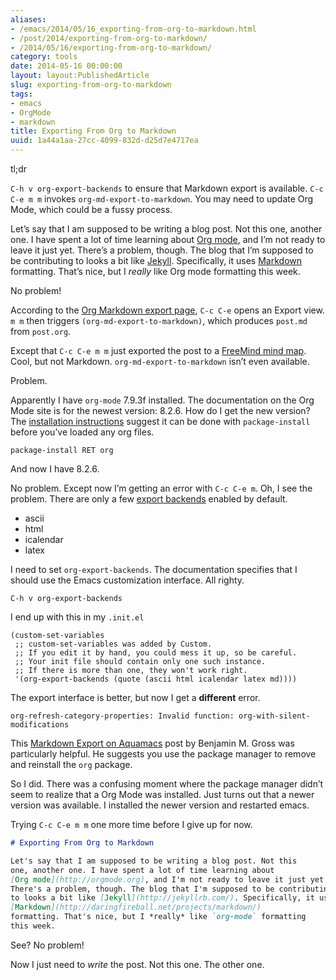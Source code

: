 ```yaml
---
aliases:
- /emacs/2014/05/16_exporting-from-org-to-markdown.html
- /post/2014/exporting-from-org-to-markdown/
- /2014/05/16/exporting-from-org-to-markdown/
category: tools
date: 2014-05-16 00:00:00
layout: layout:PublishedArticle
slug: exporting-from-org-to-markdown
tags:
- emacs
- OrgMode
- markdown
title: Exporting From Org to Markdown
uuid: 1a44a1aa-27cc-4099-832d-d25d7e4717ea
---
```


<aside class="admonition tldr">
<p class="admonition-title">tl;dr</p>

`C-h v org-export-backends` to ensure that Markdown export is available.
`C-c C-e m m` invokes `org-md-export-to-markdown`. You may need to
update Org Mode, which could be a fussy process.

</aside>

Let’s say that I am supposed to be writing a blog post. Not this one,
another one. I have spent a lot of time learning about [Org
mode](http://orgmode.org), and I’m not ready to leave it just yet.
There’s a problem, though. The blog that I’m supposed to be
contributing to looks a bit like [Jekyll](http://jekyllrb.com).
Specifically, it uses
[Markdown](http://daringfireball.net/projects/markdown) formatting.
That’s nice, but I *really* like Org mode formatting this week.

No problem!

According to the [Org Markdown export
page](http://orgmode.org/manual/Markdown-export.html), `C-c C-e` opens an
Export view. `m m` then triggers `(org-md-export-to-markdown)`, which
produces `post.md` from `post.org`.

Except that `C-c C-e m m` just exported the post to a [FreeMind mind
map](http://freemind.sourceforge.net/wiki/index.php/Main_Page). Cool,
but not Markdown. `org-md-export-to-markdown` isn’t even available.

Problem.

Apparently I have `org-mode` 7.9.3f installed. The documentation on the
Org Mode site is for the newest version: 8.2.6. How do I get the new
version? The [installation
instructions](http://orgmode.org/manual/Installation.html) suggest it
can be done with `package-install` before you’ve loaded any org files.

    package-install RET org

And now I have 8.2.6.

No problem. Except now I’m getting an error with `C-c C-e m`. Oh, I see
the problem. There are only a few [export
backends](http://orgmode.org/manual/Export-back_002dends.html#Export-back_002dends)
enabled by default.

- ascii
- html
- icalendar
- latex

I need to set `org-export-backends`. The documentation specifies that I
should use the Emacs customization interface. All righty.

    C-h v org-export-backends

I end up with this in my `.init.el`

```elisp
(custom-set-variables
 ;; custom-set-variables was added by Custom.
 ;; If you edit it by hand, you could mess it up, so be careful.
 ;; Your init file should contain only one such instance.
 ;; If there is more than one, they won't work right.
 '(org-export-backends (quote (ascii html icalendar latex md))))
```

The export interface is better, but now I get a **different** error.

    org-refresh-category-properties: Invalid function: org-with-silent-modifications

This [Markdown Export on
Aquamacs](http://www.benjaminmgross.com/markdown-export-on-aquamacs/)
post by Benjamin M. Gross was particularly helpful. He suggests you use
the package manager to remove and reinstall the `org` package.

So I did. There was a confusing moment where the package manager didn’t
seem to realize that a Org Mode was installed. Just turns out that a
newer version was available. I installed the newer version and restarted
emacs.

Trying `C-c C-e m m` one more time before I give up for now.

``` md
# Exporting From Org to Markdown

Let's say that I am supposed to be writing a blog post. Not this
one, another one. I have spent a lot of time learning about
[Org mode](http://orgmode.org), and I'm not ready to leave it just yet.
There's a problem, though. The blog that I'm supposed to be contributing
to looks a bit like [Jekyll](http://jekyllrb.com/). Specifically, it uses
[Markdown](http://daringfireball.net/projects/markdown/)
formatting. That's nice, but I *really* like `org-mode` formatting
this week.
```

See? No problem!

Now I just need to *write* the post. Not this one. The other one.